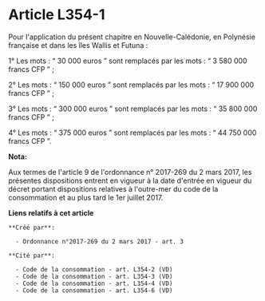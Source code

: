 # Article L354-1

Pour l'application du présent chapitre en Nouvelle-Calédonie, en Polynésie française et dans les îles Wallis et Futuna : 

1° Les mots : “ 30 000 euros ” sont remplacés par les mots : “ 3 580 000 francs CFP ” ; 

2° Les mots : “ 150 000 euros ” sont remplacés par les mots : “ 17 900 000 francs CFP ” ; 

3° Les mots : “ 300 000 euros ” sont remplacés par les mots : “ 35 800 000 francs CFP ” ; 

4° Les mots : “ 375 000 euros ” sont remplacés par les mots : “ 44 750 000 francs CFP ”.

**Nota:**

Aux termes de l'article 9 de l'ordonnance n° 2017-269 du 2 mars 2017,   les présentes dispositions entrent en vigueur à la
date d'entrée en   vigueur du décret portant dispositions relatives à l'outre-mer du code   de la consommation et au plus
tard le 1er juillet 2017.

**Liens relatifs à cet article**

	**Créé par**:

	  - Ordonnance n°2017-269 du 2 mars 2017 - art. 3

	**Cité par**:

	  - Code de la consommation - art. L354-2 (VD)
	  - Code de la consommation - art. L354-3 (VD)
	  - Code de la consommation - art. L354-4 (VD)
	  - Code de la consommation - art. L354-6 (VD)
